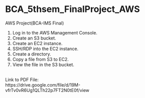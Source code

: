 # BCA_5thsem_FinalProject_AWS
AWS Project(BCA-IMS Final)
<br/>
1. Log in to the AWS Management Console.
2. Create an S3 bucket.
3. Create an EC2 instance.
4. SSH/RDP into the EC2 instance.
5. Create a directory.
6. Copy a file from S3 to EC2.
7. View the file in the S3 bucket.
<br/>
Link to PDF File:<br/>
https://drive.google.com/file/d/19M-vfrTv0vR6Ug1QLTh22p7FT2N0tE0f/view
